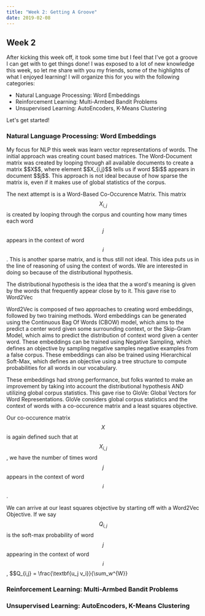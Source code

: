 ```yaml
---
title: "Week 2: Getting A Groove"
date: 2019-02-08
---
```

## Week 2 
After kicking this week off, it took some time but I feel that I've got a groove I can get with to get things done! 
I was exposed to a lot of  new knowledge this week, so let me share with you my friends, some of the highlights  of what I enjoyed learning! 
I will organize this for you with the following categories: 
<ul>
    <li> Natural Language Processing: Word Embeddings  </li>
    <li> Reinforcement Learning: Multi-Armbed Bandit Problems </li>
    <li> Unsupervised Learning: AutoEncoders, K-Means Clustering </li>
</ul>
Let's get started! 

<h3> Natural Language Processing: Word Embeddings</h3>
My focus for NLP this week was learn vector representations of words. The initial approach was creating count based
matrices. The Word-Document matrix was created by looping through all available documents to create a matrix $$X$$, 
where element $$X_{i,j}$$ tells us if word $$i$$ appears in document $$j$$. This approach is not ideal because of how 
sparse the matrix is, even if it makes use of global statistics of the corpus.

The next attempt is is a Word-Based Co-Occurence Matrix. This matrix $$X_{i,j}$$ is created by looping through the corpus 
and counting how many times each word $$j$$ appears in the context of word $$i$$. This is another sparse matrix, and 
is thus still not ideal. This idea puts us in the line of reasoning of using the context of words. We are interested
in doing so because of the distributional hypothesis.

The distributional hypothesis is the idea that the a word's meaning is given by the words that frequently appear close
by to it. This gave rise to Word2Vec

Word2Vec is composed of two approaches to creating word embeddings, followed by two training methods. Word embeddings can
be generated using the Continuous Bag Of Words (CBOW) model, which aims to the predict a center word given some surrounding
 context, or the Skip-Gram Model, which aims to predict the distribution of context word given a center word. These embeddings can
 be trained using Negative Sampling, which defines an objective by sampling negative samples negative examples from a
 false corpus. These embeddings can also be trained using Hierarchical Soft-Max, which defines an objective using a 
 tree structure to compute probabilities for all words in our vocabulary. 
 
These embeddings had strong performance, but folks wanted to make an improvement by taking into account the distributional 
hypothesis AND utilizing global corpus statistics. This gave rise to GloVe: Global Vectors for Word Representations.
GloVe considers global corpus statistics and the context of words with a co-occurence matrix and a least squares objective.

Our co-occurence matrix $$X$$ is again defined such that at  $$X_{i,j}$$, we have the number of times word $$j$$ appears
in the context of word $$i$$. 

We can arrive at our least squares objective by starting off with a Word2Vec Objective. If we say $$Q_{i,j}$$ is the 
soft-max probability of word $$j$$ appearing in the context of word $$i$$, $$Q_{i,j} = \frac{\textbf{u_j v_i}}{\sum_w^{W}}

 
 

<h3> Reinforcement Learning: Multi-Armbed Bandit Problems</h3> 

<h3> Unsupervised Learning: AutoEncoders, K-Means Clustering </h3> 